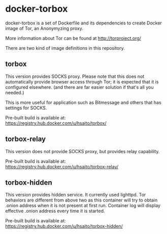 docker-torbox
=============

docker-torbox is a set of Dockerfile and its dependencies to create Docker image of Tor, an Anonymyzing proxy. 

More information about Tor can be found at http://torproject.org/

There are two kind of image definitions in this repository.

torbox
------
This version provides SOCKS proxy. Please note that this does not automatically provide browser access through Tor; it is expected that it is configured elsewhere. (and there are far easier solution if that's all you needed.)

This is more useful for application such as Bitmessage and others that has settings for SOCKS.

Pre-built build is available at:
https://registry.hub.docker.com/u/hsaito/torbox/

torbox-relay
------------
This version does not provide SOCKS proxy, but provides relay capability.

Pre-built build is available at:
https://registry.hub.docker.com/u/hsaito/torbox-relay/

torbox-hidden
-------------
This version provides hidden service. It currently used lighttpd. Tor behaviors are different from above two as this container will try to obtain .onion address when it is not present at first run. Container log will display effective .onion address every time it is started.

Pre-built build is available at:
https://registry.hub.docker.com/u/hsaito/torbox-hidden/
